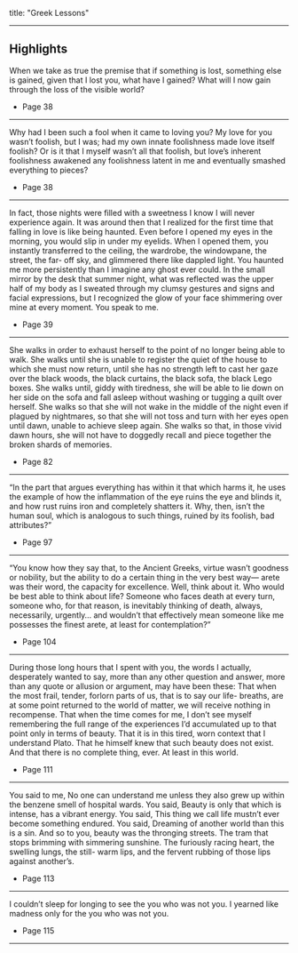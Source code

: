 title: "Greek Lessons"

---




## Highlights

When we take as true the premise that if something is lost, something else is gained, given that I lost you, what have I gained? What will I now gain through the loss of the visible world?
- Page 38

---

Why had I been such a fool when it came to loving you? My love for you wasn’t foolish, but I was; had my own innate foolishness made love itself foolish? Or is it that I myself wasn’t all that foolish, but love’s inherent foolishness awakened any foolishness latent in me and eventually smashed everything to pieces?
- Page 38

---

In fact, those nights were filled with a sweetness I know I will never experience again. It was around then that I realized for the first time that falling in love is like being haunted. Even before I opened my eyes in the morning, you would slip in under my eyelids. When I opened them, you instantly transferred to the ceiling, the wardrobe, the windowpane, the street, the far- off sky, and glimmered there like dappled light. You haunted me more persistently than I imagine any ghost ever could. In the small mirror by the desk that summer night, what was reflected was the upper half of my body as I sweated through my clumsy gestures and signs and facial expressions, but I recognized the glow of your face shimmering over mine at every moment. You speak to me.
- Page 39

---

She walks in order to exhaust herself to the point of no longer being able to walk. She walks until she is unable to register the quiet of the house to which she must now return, until she has no strength left to cast her gaze over the black woods, the black curtains, the black sofa, the black Lego boxes. She walks until, giddy with tiredness, she will be able to lie down on her side on the sofa and fall asleep without washing or tugging a quilt over herself. She walks so that she will not wake in the middle of the night even if plagued by nightmares, so that she will not toss and turn with her eyes open until dawn, unable to achieve sleep again. She walks so that, in those vivid dawn hours, she will not have to doggedly recall and piece together the broken shards of memories.
- Page 82

---

“In the part that argues everything has within it that which harms it, he uses the example of how the inflammation of the eye ruins the eye and blinds it, and how rust ruins iron and completely shatters it. Why, then, isn’t the human soul, which is analogous to such things, ruined by its foolish, bad attributes?”
- Page 97

---

“You know how they say that, to the Ancient Greeks, virtue wasn’t goodness or nobility, but the ability to do a certain thing in the very best way— arete was their word, the capacity for excellence. Well, think about it. Who would be best able to think about life? Someone who faces death at every turn, someone who, for that reason, is inevitably thinking of death, always, necessarily, urgently… and wouldn’t that effectively mean someone like me possesses the finest arete, at least for contemplation?”
- Page 104

---

During those long hours that I spent with you, the words I actually, desperately wanted to say, more than any other question and answer, more than any quote or allusion or argument, may have been these: That when the most frail, tender, forlorn parts of us, that is to say our life- breaths, are at some point returned to the world of matter, we will receive nothing in recompense. That when the time comes for me, I don’t see myself remembering the full range of the experiences I’d accumulated up to that point only in terms of beauty. That it is in this tired, worn context that I understand Plato. That he himself knew that such beauty does not exist. And that there is no complete thing, ever. At least in this world.
- Page 111

---

You said to me, No one can understand me unless they also grew up within the benzene smell of hospital wards. You said, Beauty is only that which is intense, has a vibrant energy. You said, This thing we call life mustn’t ever become something endured. You said, Dreaming of another world than this is a sin. And so to you, beauty was the thronging streets. The tram that stops brimming with simmering sunshine. The furiously racing heart, the swelling lungs, the still- warm lips, and the fervent rubbing of those lips against another’s.
- Page 113

---

I couldn’t sleep for longing to see the you who was not you. I yearned like madness only for the you who was not you.
- Page 115

---


